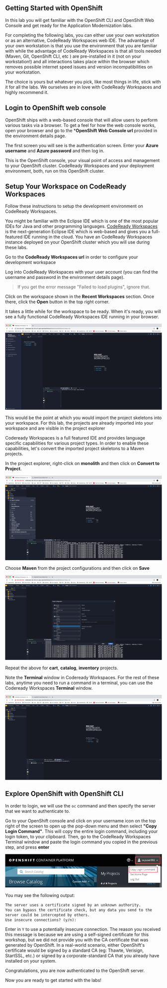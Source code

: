 ## Getting Started with OpenShift

In this lab you will get familiar with the OpenShift CLI and OpenShift Web Console
and get ready for the Application Modernization labs.

For completing the following labs, you can either use your own workstation or as an
alternative, CodeReady Workspaces web IDE. The advantage of your own workstation is that you use the
environment that you are familiar with while the advantage of CodeReady Workspaces is that all
tools needed (Maven, Git, OpenShift CLI, etc ) are pre-installed in it (not on your workstation!) and all interactions
takes place within the browser which removes possible internet speed issues and version incompatibilities
on your workstation.

The choice is yours but whatever you pick, like most things in life, stick with it for all the labs. We
ourselves are in love with CodeReady Workspaces and highly recommend it.

## Login to OpenShift web console

OpenShift ships with a web-based console that will allow users to
perform various tasks via a browser.  To get a feel for how the web console
works, open your browser and go to the ***OpenShift Web Console url** provided in the environment details page.

The first screen you will see is the authentication screen. Enter your **Azure username** and **Azure password** and
then log in.

This is the OpenShift console, your visual point of access and management to your OpenShift cluster. CodeReady Workspaces and your deployment environment, both, run on this OpenShift cluster.

## Setup Your Workspace on CodeReady Workspaces

Follow these instructions to setup the development environment on CodeReady Workspaces.

You might be familiar with the Eclipse IDE which is one of the most popular IDEs for Java and other
programming languages. [CodeReady Workspaces](https://www.eclipse.org/che/) is the next-generation Eclipse IDE which is web-based
and gives you a full-featured IDE running in the cloud. You have an CodeReady Workspaces instance deployed on your OpenShift cluster
which you will use during these labs.

Go to the **CodeReady Workspaces url** in order to configure your development workspace

Log into CodeReady Workspaces with your user account (you can find the username and password in the environment details page).

   > If you get the error message "Failed to load plugins", ignore that.

Click on the workspace shown in the **Recent Workspaces** section. Once there, click the **Open** button in the top right corner.

It takes a little while for the workspace to be ready. When it's ready, you will see a fully functional
CodeReady Workspaces IDE running in your browser.

<kbd>![](images/getting-started/codeready-workspace.png)</kbd>

This would be the point at which you would import the project skeletons into your workspace. For this lab, the projects are already imported into your workspace and are visible in the project explorer

Codeready Workspaces is a full featured IDE and provides language specific capabilities for various project types. In order to
enable these capabilities, let's convert the imported project skeletons to a Maven projects.

In the project explorer, right-click on **monolith** and then click on **Convert to Project**.

<kbd>![](images/getting-started/codeready-convert.png)</kbd>

Choose **Maven** from the project configurations and then click on **Save**

<kbd>![](images/getting-started/codeready-convert2.png)</kbd>

Repeat the above for **cart**, **catalog**, **inventory** projects.

Note the **Terminal** window in Codeready Workspaces. For the rest of these labs, anytime you need to run
a command in a terminal, you can use the Codeready Workspaces **Terminal** window.

<kbd>![](images/getting-started/codeready-terminal.png)</kbd>


## Explore OpenShift with OpenShift CLI

In order to login, we will use the `oc` command and then specify the server that we
want to authenticate to.

Go to your OpenShift console and click on your username icon on the top right of the screen to open up the pop-down menu and then select **"Copy Login Command"**. This will copy the entire login command, including your login token, to your clipboard.
Then, go to the CodeReady Workspaces Terminal window and paste the login command you copied in the previous step, and press **enter**

<kbd>![](images/getting-started/oc-login.jpg)</kbd>

You may see the following output:

~~~shell
The server uses a certificate signed by an unknown authority.
You can bypass the certificate check, but any data you send to the server could be intercepted by others.
Use insecure connections? (y/n):
~~~

Enter in `Y` to use a potentially insecure connection.  The reason you received
this message is because we are using a self-signed certificate for this
workshop, but we did not provide you with the CA certificate that was generated
by OpenShift. In a real-world scenario, either OpenShift's certificate would be
signed by a standard CA (eg: Thawte, Verisign, StartSSL, etc.) or signed by a
corporate-standard CA that you already have installed on your system.

Congratulations, you are now authenticated to the OpenShift server.

Now you are ready to get started with the labs!
